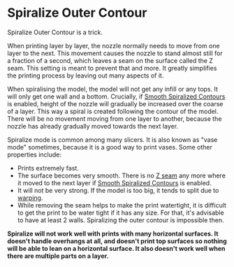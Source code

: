 Spiralize Outer Contour
====
Spiralize Outer Contour is a trick.

When printing layer by layer, the nozzle normally needs to move from one layer to the next. This movement causes the nozzle to stand almost still for a fraction of a second, which leaves a seam on the surface called the Z seam. This setting is meant to prevent that and more. It greatly simplifies the printing process by leaving out many aspects of it.

When spiralising the model, the model will not get any infill or any tops. It will only get one wall and a bottom. Crucially, if [Smooth Spiralized Contours](smooth_spiralized_contours.md) is enabled, height of the nozzle will gradually be increased over the coarse of a layer. This way a spiral is created following the contour of the model. There will be no movement moving from one layer to another, because the nozzle has already gradually moved towards the next layer.

Spiralize mode is common among many slicers. It is also known as "vase mode" sometimes, because it is a good way to print vases. Some other properties include:
* Prints extremely fast.
* The surface becomes very smooth. There is no [Z seam](../troubleshooting/seam.md) any more where it moved to the next layer if [Smooth Spiralized Contours](smooth_spiralized_contours.md) is enabled.
* It will not be very strong. If the model is too big, it tends to split due to [warping](../troubleshooting/warping.md).
* While removing the seam helps to make the print watertight, it is difficult to get the print to be water tight if it has any size. For that, it's advisable to have at least 2 walls. Spiralizing the outer contour is impossible then.

**Spiralize will not work well with prints with many horizontal surfaces. It doesn't handle overhangs at all, and doesn't print top surfaces so nothing will be able to lean on a horizontal surface. It also doesn't work well when there are multiple parts on a layer.**